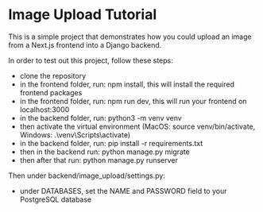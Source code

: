 # Image Upload Tutorial

This is a simple project that demonstrates how you could upload an image from a Next.js frontend into a Django backend.

In order to test out this project, follow these steps:

-   clone the repository
-   in the frontend folder, run: npm install, this will install the required frontend packages
-   in the frontend folder, run: npm run dev, this will run your frontend on localhost:3000
-   in the backend folder, run: python3 -m venv venv
-   then activate the virtual environment (MacOS: source venv/bin/activate, Windows: .\venv\Scripts\activate)
-   in the backend folder, run: pip install -r requirements.txt
-   then in the backend run: python manage.py migrate
-   then after that run: python manage.py runserver

Then under backend/image_upload/settings.py:

-   under DATABASES, set the NAME and PASSWORD field to your PostgreSQL database
